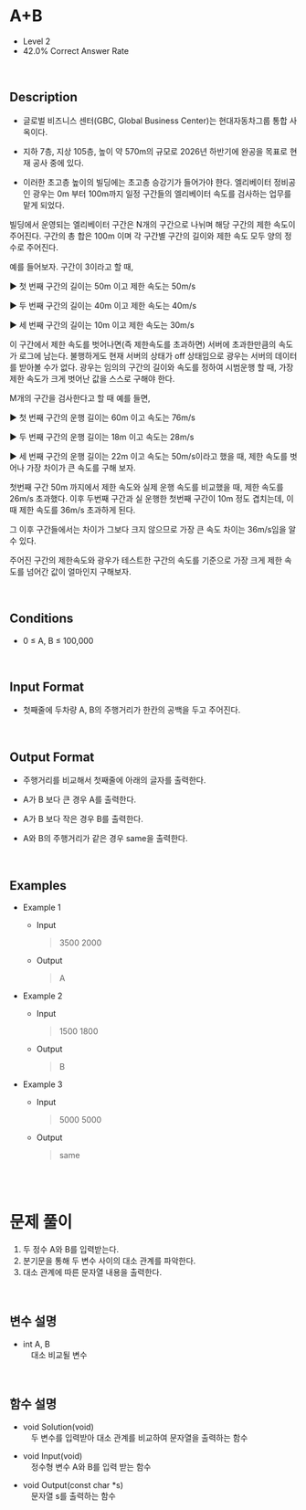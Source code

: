 # A+B
- Level 2
- 42.0% Correct Answer Rate

<br />

## Description

- 글로벌 비즈니스 센터(GBC, Global Business Center)는 현대자동차그룹 통합 사옥이다.

- 지하 7층, 지상 105층, 높이 약 570m의 규모로 2026년 하반기에 완공을 목표로 현재 공사 중에 있다.

- 이러한 초고층 높이의 빌딩에는 초고층 승강기가 들어가야 한다. 엘리베이터 정비공인 광우는 0m 부터 100m까지 일정 구간들의 엘리베이터 속도를 검사하는 업무를 맡게 되었다.



빌딩에서 운영되는 엘리베이터 구간은 N개의 구간으로 나뉘며 해당 구간의 제한 속도이 주어진다. 구간의 총 합은 100m 이며 각 구간별 구간의 길이와 제한 속도 모두 양의 정수로 주어진다.



예를 들어보자. 구간이 3이라고 할 때,

▶ 첫 번째 구간의 길이는 50m 이고 제한 속도는 50m/s

▶ 두 번째 구간의 길이는 40m 이고 제한 속도는 40m/s

▶ 세 번째 구간의 길이는 10m 이고 제한 속도는 30m/s



이 구간에서 제한 속도를 벗어나면(즉 제한속도를 초과하면) 서버에 초과한만큼의 속도가 로그에 남는다. 불행하게도 현재 서버의 상태가 off 상태임으로 광우는 서버의 데이터를 받아볼 수가 없다. 광우는 임의의 구간의 길이와 속도를 정하여 시범운행 할 때, 가장 제한 속도가 크게 벗어난 값을 스스로 구해야 한다.



M개의 구간을 검사한다고 할 때 예를 들면,

▶ 첫 번째 구간의 운행 길이는 60m 이고 속도는 76m/s

▶ 두 번째 구간의 운행 길이는 18m 이고 속도는 28m/s

▶ 세 번째 구간의 운행 길이는 22m 이고 속도는 50m/s이라고 했을 때, 제한 속도를 벗어나 가장 차이가 큰 속도를 구해 보자.



첫번째 구간 50m 까지에서 제한 속도와 실제 운행 속도를 비교했을 때, 제한 속도를 26m/s 초과했다. 이후 두번째 구간과 실 운행한 첫번째 구간이 10m 정도 겹치는데, 이때 제한 속도를 36m/s 초과하게 된다.



그 이후 구간들에서는 차이가 그보다 크지 않으므로 가장 큰 속도 차이는 36m/s임을 알 수 있다.



주어진 구간의 제한속도와 광우가 테스트한 구간의 속도를 기준으로 가장 크게 제한 속도를 넘어간 값이 얼마인지 구해보자.

<br />

## Conditions

- 0 ≤ A, B ≤ 100,000

<br />

## Input Format

- 첫째줄에 두차량 A, B의 주행거리가 한칸의 공백을 두고 주어진다.

<br />

## Output Format

- 주행거리를 비교해서 첫째줄에 아래의 글자를 출력한다.

- A가 B 보다 큰 경우 A를 출력한다.

- A가 B 보다 작은 경우 B를 출력한다.

- A와 B의 주행거리가 같은 경우 same을 출력한다.

<br />

## Examples
- Example 1
    - Input
        > 3500 2000
    - Output
        > A

- Example 2
    - Input  
        > 1500 1800
    - Output
        > B

- Example 3
    - Input
        > 5000 5000
    - Output
        > same

<br /><br />

# 문제 풀이

1. 두 정수 A와 B를 입력받는다.
2. 분기문을 통해 두 변수 사이의 대소 관계를 파악한다.
3. 대소 관계에 따른 문자열 내용을 출력한다.

<br />

## 변수 설명
- int A, B   
    &emsp;대소 비교될 변수
    
<br />

## 함수 설명
- void Solution(void)  
    &emsp;두 변수를 입력받아 대소 관계를 비교하여 문자열을 출력하는 함수

- void Input(void)  
    &emsp;정수형 변수 A와 B를 입력 받는 함수
    
- void Output(const char *s)  
    &emsp;문자열 s를 출력하는 함수
